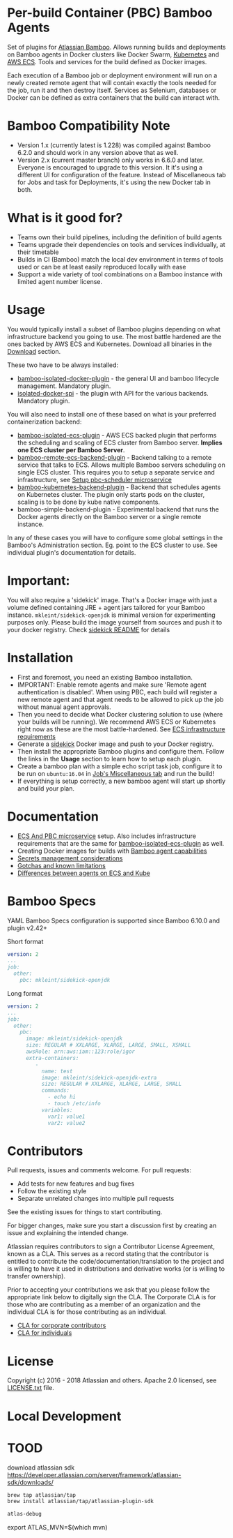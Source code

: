 Per-build Container (PBC) Bamboo Agents
==============

Set of plugins for [Atlassian Bamboo](https://www.atlassian.com/software/bamboo). Allows running builds and deployments
on Bamboo agents in Docker clusters like Docker Swarm, [Kubernetes](https://kubernetes.io/) and [AWS ECS](https://aws.amazon.com/ecs/). Tools and services for the build defined
as Docker images.

Each execution of a Bamboo job or deployment environment will run on a newly created remote agent
that will contain exactly the tools needed for the job, run it and then destroy itself. Services as Selenium, databases or Docker
can be defined as extra containers that the build can interact with.


Bamboo Compatibility Note
=========================

* Version 1.x (currently latest is 1.228) was compiled against Bamboo 6.2.0 and should work in any version above that as well.
* Version 2.x (current master branch) only works in 6.6.0 and later.  Everyone is encouraged to upgrade to this version.
It it's using a different UI for configuration of the feature. Instead of Miscellaneous tab for Jobs and task for Deployments,
it's using the new Docker tab in both. 

What is it good for?
====================

* Teams own their build pipelines, including the definition of build agents
* Teams upgrade their dependencies on tools and services individually, at their timetable
* Builds in CI (Bamboo) match the local dev environment in terms of tools used or can be at least easily reproduced locally with ease
* Support a wide variety of tool combinations on a Bamboo instance with limited agent number license.


Usage
======

You would typically install a subset of Bamboo plugins depending on what infrastructure backend you going to use.
The most battle hardened are the ones backed by AWS ECS and Kubernetes. Download all binaries in the [Download](https://bitbucket.org/atlassian/per-build-container/downloads/) section.

These two have to be always installed:

* [bamboo-isolated-docker-plugin](bamboo-isolated-docker-plugin/README.md) - the general UI and bamboo lifecycle management. Mandatory plugin.
* [isolated-docker-spi](isolated-docker-spi/README.md) - the plugin with API for the various backends. Mandatory plugin.

You will also need to install one of these based on what is your preferred containerization backend:

* [bamboo-isolated-ecs-plugin](bamboo-isolated-ecs-plugin/README.md) - AWS ECS backed plugin that performs the scheduling and scaling of ECS cluster from Bamboo server. __Implies one ECS cluster per Bamboo Server__.
* [bamboo-remote-ecs-backend-plugin](bamboo-remote-ecs-backend-plugin/README.md) - Backend talking to a remote service that talks to ECS. Allows multiple Bamboo servers scheduling on single ECS cluster. This
requires you to setup a separate service and infrastructure, see [Setup pbc-scheduler microservice](ecs-scheduler-service/README.md)
* [bamboo-kubernetes-backend-plugin](bamboo-kubernetes-backend-plugin/README.md) - Backend that schedules agents on Kubernetes cluster. The plugin only starts pods on the cluster, scaling is to be done by kube native components.
* bamboo-simple-backend-plugin - Experimental backend that runs the Docker agents directly on the Bamboo server or a single remote instance.

In any of these cases you will have to configure some global settings in the Bamboo's Administration section. Eg. point to the ECS cluster to use. See individual plugin's documentation for details.

Important:
==========
You will also require a 'sidekick' image. That's a Docker image with just a volume defined containing JRE + agent jars tailored for your Bamboo instance.
`mkleint/sidekick-openjdk` is minimal version for experimenting purposes only.
Please build the image yourself from sources and push it to your docker registry. Check [sidekick README](sidekick/README.md) for details


Installation
============

* First and foremost, you need an existing Bamboo installation.
* IMPORTANT: Enable remote agents and make sure 'Remote agent authentication is disabled'. When using PBC, each build will register a new remote agent 
and that agent needs to be allowed to pick up the job without manual agent approvals.
* Then you need to decide what Docker clustering solution to use (where your builds will be running).
We recommend AWS ECS or Kubernetes right now as these are the most battle-hardened. See [ECS infrastructure requirements](ecs-scheduler-service/README.md)
* Generate a [sidekick](sidekick/README.md) Docker image and push to your Docker registry.
* Then install the appropriate Bamboo plugins and configure them. Follow the links in the __Usage__ section to learn how to setup each plugin.
* Create a bamboo plan with a simple echo script task job, configure it to be run on `ubuntu:16.04` in [Job's Miscellaneous tab](bamboo-isolated-docker-plugin/README.md) and run the build!
* If everything is setup correctly, a new bamboo agent will start up shortly and build your plan.


Documentation
=============

* [ECS And PBC microservice](ecs-scheduler-service/README.md) setup. Also includes infrastructure requirements that are the same for [bamboo-isolated-ecs-plugin](bamboo-isolated-ecs-plugin/README.md) as well.
* Creating Docker images for builds with [Bamboo agent capabilities](sidekick/capabilities.md)
* [Secrets management considerations](sidekick/secrets.md)
* [Gotchas and known limitations](knownlimitations.md)
* [Differences between agents on ECS and Kube](extra-containers.md)

Bamboo Specs
=====
YAML Bamboo Specs configuration is supported since Bamboo 6.10.0 and plugin v2.42+ 

Short format
```yaml
version: 2
...
job:
  other: 
    pbc: mkleint/sidekick-openjdk

```
Long format
```yaml
version: 2
...
job:
  other:
    pbc:
      image: mkleint/sidekick-openjdk
      size: REGULAR # XXLARGE, XLARGE, LARGE, SMALL, XSMALL
      awsRole: arn:aws:iam::123:role/igor
      extra-containers:
         -   
           name: test
           image: mkleint/sidekick-openjdk-extra
           size: REGULAR # XXLARGE, XLARGE, LARGE, SMALL
           commands: 
             - echo hi
             - touch /etc/info
           variables:
             var1: value1
             var2: value2
```

Contributors
============

Pull requests, issues and comments welcome. For pull requests:

* Add tests for new features and bug fixes
* Follow the existing style
* Separate unrelated changes into multiple pull requests

See the existing issues for things to start contributing.

For bigger changes, make sure you start a discussion first by creating
an issue and explaining the intended change.

Atlassian requires contributors to sign a Contributor License Agreement,
known as a CLA. This serves as a record stating that the contributor is
entitled to contribute the code/documentation/translation to the project
and is willing to have it used in distributions and derivative works
(or is willing to transfer ownership).

Prior to accepting your contributions we ask that you please follow the appropriate
link below to digitally sign the CLA. The Corporate CLA is for those who are
contributing as a member of an organization and the individual CLA is for
those contributing as an individual.

* [CLA for corporate contributors](https://na2.docusign.net/Member/PowerFormSigning.aspx?PowerFormId=e1c17c66-ca4d-4aab-a953-2c231af4a20b)
* [CLA for individuals](https://na2.docusign.net/Member/PowerFormSigning.aspx?PowerFormId=3f94fbdc-2fbe-46ac-b14c-5d152700ae5d)

License
========

Copyright (c) 2016 - 2018 Atlassian and others.
Apache 2.0 licensed, see [LICENSE.txt](LICENSE.txt) file.

Local Development
=================
# TOOD
download atlassian sdk https://developer.atlassian.com/server/framework/atlassian-sdk/downloads/
```bash
brew tap atlassian/tap
brew install atlassian/tap/atlassian-plugin-sdk
```

```bash
atlas-debug
```
export ATLAS_MVN=$(which mvn)
